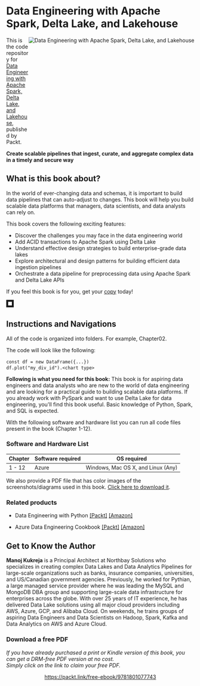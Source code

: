 


# Data Engineering with Apache Spark, Delta Lake, and Lakehouse

<a href="https://www.packtpub.com/product/data-engineering-with-apache-spark-delta-lake-and-lakehouse/9781801077743"><img src="https://static.packt-cdn.com/products/9781801077743/cover/smaller" alt="Data Engineering with Apache Spark, Delta Lake, and Lakehouse" height="256px" align="right"></a>

This is the code repository for [Data Engineering with Apache Spark, Delta Lake, and Lakehouse](https://www.packtpub.com/product/data-engineering-with-apache-spark-delta-lake-and-lakehouse/9781801077743), published by Packt.

**Create scalable pipelines that ingest, curate, and aggregate complex data in a timely and secure way**

## What is this book about?
In the world of ever-changing data and schemas, it is important to build data pipelines that can auto-adjust to changes. This book will help you build scalable data platforms that managers, data scientists, and data analysts can rely on.

This book covers the following exciting features: 
* Discover the challenges you may face in the data engineering world
* Add ACID transactions to Apache Spark using Delta Lake
* Understand effective design strategies to build enterprise-grade data lakes
* Explore architectural and design patterns for building efficient data ingestion pipelines
* Orchestrate a data pipeline for preprocessing data using Apache Spark and Delta Lake APIs

If you feel this book is for you, get your [copy](https://www.amazon.com/dp/1801077746) today!

<a href="https://www.packtpub.com/?utm_source=github&utm_medium=banner&utm_campaign=GitHubBanner"><img src="https://raw.githubusercontent.com/PacktPublishing/GitHub/master/GitHub.png" 
alt="https://www.packtpub.com/" border="5" /></a>


## Instructions and Navigations
All of the code is organized into folders. For example, Chapter02.

The code will look like the following:
```
const df = new DataFrame({...})
df.plot("my_div_id").<chart type>
```

**Following is what you need for this book:**
This book is for aspiring data engineers and data analysts who are new to the world of data engineering and are looking for a practical guide to building scalable data platforms. If you already work with PySpark and want to use Delta Lake for data engineering, you'll find this book useful. Basic knowledge of Python, Spark, and SQL is expected.

With the following software and hardware list you can run all code files present in the book (Chapter 1-12).

### Software and Hardware List

| Chapter  | Software required                   | OS required                        |
| -------- | ------------------------------------| -----------------------------------|
| 1 - 12         | Azure                     | Windows, Mac OS X, and Linux (Any) |

We also provide a PDF file that has color images of the screenshots/diagrams used in this book. [Click here to download it](https://static.packt-cdn.com/downloads/9781801077743_ColorImages.pdf).


### Related products <Other books you may enjoy>
* Data Engineering with Python [[Packt]](https://www.packtpub.com/product/data-engineering-with-python/9781839214189) [[Amazon]](https://www.amazon.com/dp/183921418X)

* Azure Data Engineering Cookbook [[Packt]](https://www.packtpub.com/product/azure-data-engineering-cookbook/9781800206557) [[Amazon]](https://www.amazon.com/dp/1800206550)

## Get to Know the Author
**Manoj Kukreja**
is a Principal Architect at Northbay Solutions who specializes in creating complex Data Lakes and Data Analytics Pipelines for large-scale organizations such as banks, insurance companies, universities, and US/Canadian government agencies. Previously, he worked for Pythian, a large managed service provider where he was leading the MySQL and MongoDB DBA group and supporting large-scale data infrastructure for enterprises across the globe. With over 25 years of IT experience, he has delivered Data Lake solutions using all major cloud providers including AWS, Azure, GCP, and Alibaba Cloud. On weekends, he trains groups of aspiring Data Engineers and Data Scientists on Hadoop, Spark, Kafka and Data Analytics on AWS and Azure Cloud.


### Download a free PDF

 <i>If you have already purchased a print or Kindle version of this book, you can get a DRM-free PDF version at no cost.<br>Simply click on the link to claim your free PDF.</i>
<p align="center"> <a href="https://packt.link/free-ebook/9781801077743">https://packt.link/free-ebook/9781801077743 </a> </p>